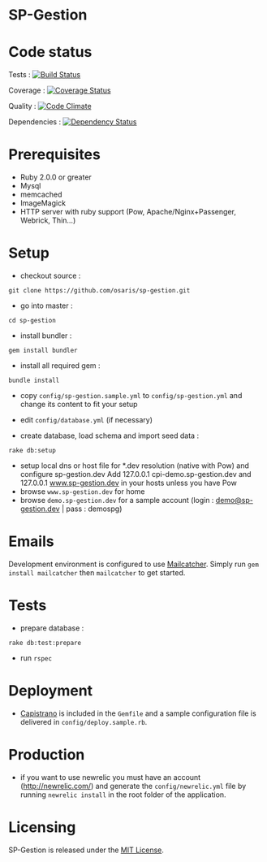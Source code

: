SP-Gestion
==========

Code status
===========

Tests : [![Build Status](https://travis-ci.org/osaris/sp-gestion.png)](https://travis-ci.org/osaris/sp-gestion)

Coverage : [![Coverage Status](https://coveralls.io/repos/osaris/sp-gestion/badge.png)](https://coveralls.io/r/osaris/sp-gestion)

Quality : [![Code Climate](https://codeclimate.com/github/osaris/sp-gestion.png)](https://codeclimate.com/github/osaris/sp-gestion)

Dependencies : [![Dependency Status](https://gemnasium.com/osaris/sp-gestion.png)](https://gemnasium.com/osaris/sp-gestion)

Prerequisites
=============

* Ruby 2.0.0 or greater
* Mysql
* memcached
* ImageMagick
* HTTP server with ruby support (Pow, Apache/Nginx+Passenger, Webrick, Thin...)

Setup
=====

* checkout source :

```
git clone https://github.com/osaris/sp-gestion.git
```

* go into master :

```
cd sp-gestion
```

* install bundler :

```
gem install bundler
```

* install all required gem :

```
bundle install
```

* copy `config/sp-gestion.sample.yml` to `config/sp-gestion.yml` and change its content to fit your setup

* edit `config/database.yml` (if necessary)

* create database, load schema and import seed data :

```
rake db:setup
```

* setup local dns or host file for *.dev resolution (native with Pow) and configure sp-gestion.dev
  Add 127.0.0.1       cpi-demo.sp-gestion.dev and 127.0.0.1  www.sp-gestion.dev in your hosts unless you have Pow
* browse `www.sp-gestion.dev` for home
* browse `demo.sp-gestion.dev` for a sample account (login : demo@sp-gestion.dev | pass : demospg)

Emails
======

Development environment is configured to use [Mailcatcher](http://mailcatcher.me/).
Simply run `gem install mailcatcher` then `mailcatcher` to get started.

Tests
=====

* prepare database :

```
rake db:test:prepare
```

* run `rspec`

Deployment
==========

* [Capistrano](http://www.capistranorb.com/) is included in the `Gemfile` and a
sample configuration file is delivered in `config/deploy.sample.rb`.

Production
==========

* if you want to use newrelic you must have an account (http://newrelic.com/)
and generate the `config/newrelic.yml` file by running `newrelic install` in the
root folder of the application.

Licensing
=========

SP-Gestion is released under the [MIT License](http://www.opensource.org/licenses/MIT).
